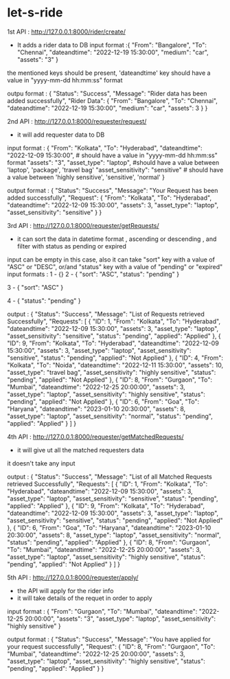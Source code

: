 # let-s-ride

1st API : http://127.0.0.1:8000/rider/create/
- It adds a rider data to DB
input format :{
        "From": "Bangalore",
        "To": "Chennai",
        "dateandtime": "2022-12-19 15:30:00",
        "medium": "car", 
        "assets": "3"
    }

the mentioned keys should be present, 'dateandtime' key should have a value in "yyyy-mm-dd hh:mm:ss" format

outpu format : {
    "Status": "Success",
    "Message": "Rider data has been added successfully",
    "Rider Data": {
        "From": "Bangalore",
        "To": "Chennai",
        "dateandtime": "2022-12-19 15:30:00",
        "medium": "car",
        "assets": 3
    }
}




2nd API : http://127.0.0.1:8000/requester/request/
- it will add requester data to DB

input format : {
	"From": "Kolkata",
	"To": "Hyderabad",
	"dateandtime": "2022-12-09 15:30:00", # should have a value in "yyyy-mm-dd hh:mm:ss" format
	"assets": "3",
	"asset_type": "laptop", #should have a value between 'laptop', 'package', 'travel bag'
	"asset_sensitivity": "sensitive" # should have a value between 'highly sensitive', 'sensitive', 'normal'
}

output format : 
{
    "Status": "Success",
    "Message": "Your Request has been added successfully",
    "Request": {
        "From": "Kolkata",
        "To": "Hyderabad",
        "dateandtime": "2022-12-09 15:30:00",
        "assets": 3,
        "asset_type": "laptop",
        "asset_sensitivity": "sensitive"
    }
}





3rd API : http://127.0.0.1:8000/requester/getRequests/
- it can sort the data in datetime format , ascending or descending , and filter with status as pending or expired

input can be empty in this case, also it can take "sort" key with a value of "ASC" or "DESC", or/and "status" key with a value of "pending" or "expired"
input formats : 1 - {}
2 - {
	"sort": "ASC",
	"status": "pending"
}

3 - {
	"sort": "ASC"
  }

4 - {
	"status": "pending"
}

output : {
    "Status": "Success",
    "Message": "List of Requests retrieved Successfully",
    "Requests": [
        {
            "ID": 1,
            "From": "Kolkata",
            "To": "Hyderabad",
            "dateandtime": "2022-12-09 15:30:00",
            "assets": 3,
            "asset_type": "laptop",
            "asset_sensitivity": "sensitive",
            "status": "pending",
            "applied": "Applied"
        },
        {
            "ID": 9,
            "From": "Kolkata",
            "To": "Hyderabad",
            "dateandtime": "2022-12-09 15:30:00",
            "assets": 3,
            "asset_type": "laptop",
            "asset_sensitivity": "sensitive",
            "status": "pending",
            "applied": "Not Applied"
        },
        {
            "ID": 4,
            "From": "Kolkata",
            "To": "Noida",
            "dateandtime": "2022-12-11 15:30:00",
            "assets": 10,
            "asset_type": "travel bag",
            "asset_sensitivity": "highly sensitive",
            "status": "pending",
            "applied": "Not Applied"
        },
        {
            "ID": 8,
            "From": "Gurgaon",
            "To": "Mumbai",
            "dateandtime": "2022-12-25 20:00:00",
            "assets": 3,
            "asset_type": "laptop",
            "asset_sensitivity": "highly sensitive",
            "status": "pending",
            "applied": "Not Applied"
        },
        {
            "ID": 6,
            "From": "Goa",
            "To": "Haryana",
            "dateandtime": "2023-01-10 20:30:00",
            "assets": 8,
            "asset_type": "laptop",
            "asset_sensitivity": "normal",
            "status": "pending",
            "applied": "Applied"
        }
    ]
}




4th API : http://127.0.0.1:8000/requester/getMatchedRequests/
- it will give ut all the matched requesters data

it doesn't take any input

output : {
    "Status": "Success",
    "Message": "List of all Matched Requests retrieved Successfully",
    "Requests": [
        {
            "ID": 1,
            "From": "Kolkata",
            "To": "Hyderabad",
            "dateandtime": "2022-12-09 15:30:00",
            "assets": 3,
            "asset_type": "laptop",
            "asset_sensitivity": "sensitive",
            "status": "pending",
            "applied": "Applied"
        },
        {
            "ID": 9,
            "From": "Kolkata",
            "To": "Hyderabad",
            "dateandtime": "2022-12-09 15:30:00",
            "assets": 3,
            "asset_type": "laptop",
            "asset_sensitivity": "sensitive",
            "status": "pending",
            "applied": "Not Applied"
        },
        {
            "ID": 6,
            "From": "Goa",
            "To": "Haryana",
            "dateandtime": "2023-01-10 20:30:00",
            "assets": 8,
            "asset_type": "laptop",
            "asset_sensitivity": "normal",
            "status": "pending",
            "applied": "Applied"
        },
        {
            "ID": 8,
            "From": "Gurgaon",
            "To": "Mumbai",
            "dateandtime": "2022-12-25 20:00:00",
            "assets": 3,
            "asset_type": "laptop",
            "asset_sensitivity": "highly sensitive",
            "status": "pending",
            "applied": "Not Applied"
        }
    ]
}



5th API : http://127.0.0.1:8000/requester/apply/
- the API will apply for the rider info
- it will take details of the requet in order to apply

input format : {
            "From": "Gurgaon",
            "To": "Mumbai",
            "dateandtime": "2022-12-25 20:00:00",
            "assets": "3",
            "asset_type": "laptop",
            "asset_sensitivity": "highly sensitive"
        }
        
        
output format : {
    "Status": "Success",
    "Message": "You have applied for your request successfully",
    "Request": {
        "ID": 8,
        "From": "Gurgaon",
        "To": "Mumbai",
        "dateandtime": "2022-12-25 20:00:00",
        "assets": 3,
        "asset_type": "laptop",
        "asset_sensitivity": "highly sensitive",
        "status": "pending",
        "applied": "Applied"
    }
}

